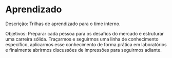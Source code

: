 # Aprendizado
Descrição:
Trilhas de aprendizado para o time interno.

Objetivos:
Preparar cada pessoa para os desafios do mercado e estruturar uma carreira sólida.
Traçarmos e seguirmos uma linha de conhecimento específico, aplicarmos esse conhecimento de forma prática em laboratórios e finalmente abrirmos discussões de impressões para seguirmos adiante.
